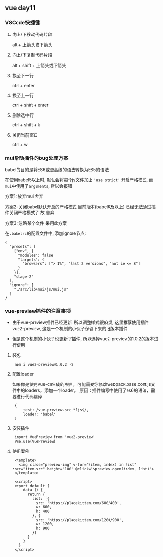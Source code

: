 ## vue day11 ##

### VSCode快捷键 ###

1. 向上/下移动代码片段

	alt + 上箭头或下箭头

2. 向上/下复制代码片段

	alt + shift + 上箭头或下箭头

3. 换至下一行

	ctrl + enter

4. 换至上一行

	ctrl + shift + enter

5. 删除选中行

	ctrl + shift + k

6. 关闭当前窗口

	ctrl + w

### mui滑动插件的bug处理方案 ###

babel的目的是将ES6或更高级的语法转换为ES5的语法

在使用babel5以上时, 默认会将每个js文件加上 `'use strict'` 开启严格模式, 而`mui`中使用了`arguments`, 所以会报错

方案1: 放弃mui   舍弃

方案2: 关闭babel默认开启的严格模式   目前版本(babel6及以上) 已经无法通过插件关闭严格模式了  故 舍弃

方案3: 忽略某个文件   采用此方案

在`.babelrc`的配置文件中, 添加ignore节点:

	{
	  "presets": [
	    ["env", {
	      "modules": false,
	      "targets": {
	        "browsers": ["> 1%", "last 2 versions", "not ie <= 8"]
	      }
	    }],
	    "stage-2"
	  ],
	  "ignore": [
	    "./src/lib/mui/js/mui.js"
	  ]
	}

### vue-preview插件的注意事项 ###

- 由于vue-preview插件已经更新, 所以调整样式很麻烦, 这里推荐使用插件 vue2-preview, 这是一个机制的小伙子保留下来的旧版本插件

- 但是这个机制的小伙子也更新了插件, 所以选择vue2-preview的1.0.2的版本进行使用

1. 装包

		npm i vue2-preview@1.0.2 -S

2. 配置loader

	如果你是使用vue-cli生成的项目，可能需要你修改webpack.base.conf.js文件中的loaders，添加一个loader。 原因：插件编写中使用了es6的语法，需要进行代码编译

		{
		    test: /vue-preview.src.*?js$/,
		    loader: 'babel'
		}

3. 安装插件

		import VuePreview from 'vue2-preview'
		Vue.use(VuePreview)

4. 使用案例

		<template>
		  <img class="preview-img" v-for="(item, index) in list" :src="item.src" height="100" @click="$preview.open(index, list)">
		</template>
		
		<script>
		export default {
		    data () {
		      return {
		        list: [{
		          src: 'https://placekitten.com/600/400',
		          w: 600,
		          h: 400
		        }, {
		          src: 'https://placekitten.com/1200/900',
		          w: 1200,
		          h: 900
		        }]
		      }
		    }
		  }
		</script>